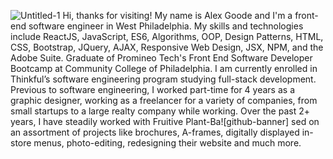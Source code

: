 ![Untitled-1](https://github.com/alexgoodestudio/alexgoodestudio/assets/118846944/41687058-9d14-4446-8b84-4c57c4d095fc)
Hi, thanks for visiting! My name is Alex Goode and I'm a front-end software engineer in West Philadelphia. My skills and technologies include ReactJS, JavaScript, ES6, Algorithms, OOP, Design Patterns, HTML, CSS, Bootstrap, JQuery, AJAX, Responsive Web Design, JSX, NPM, and the Adobe Suite. Graduate of Promineo Tech's Front End Software Developer Bootcamp at Community College of Philadelphia. I am currently enrolled in Thinkful’s software engineering program studying full-stack development. Previous to software engineering, I worked part-time for 4 years as a graphic designer, working as a freelancer for a variety of companies, from small startups to a large realty company while working. Over the past 2+ years, I have steadily worked with Fruitive Plant-Ba![github-banner]
sed on an assortment of projects like brochures, A-frames, digitally displayed in-store menus, photo-editing, redesigning their website and much more.
